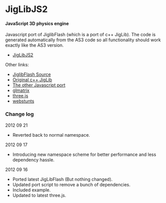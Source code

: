 JigLibJS2
=========

#### JavaScript 3D physics engine ####

Javascript port of JiglibFlash (which is a port of c++ JigLib). The code is generated automatically from the AS3 code so all functionality should work exactly like the AS3 version.

* [JigLibJS2](http://www.brokstuk.com/jiglibjs2/)

Other links:

* [JiglibFlash Source](http://github.com/ringodotnl/jiglibflash-core-fp11)
* [Original c++ JigLib](http://www.rowlhouse.co.uk/jiglib/)
* [The other Javascript port](http://www.jiglibjs.org/)
* [glmatrix](http://code.google.com/p/glmatrix/)
* [three.js](http://github.com/mrdoob/three.js)
* [webstunts](http://github.com/cobbpg/webstunts)

### Change log ###

2012 09 21

* Reverted back to normal namespace. 

2012 09 17

* Introducing new namespace scheme for better performance and less dependency hassle.

2012 09 16

* Ported latest JigLibFlash (But nothing changed).
* Updated port script to remove a bunch of dependencies.
* Included example.
* Updated to latest three.js.